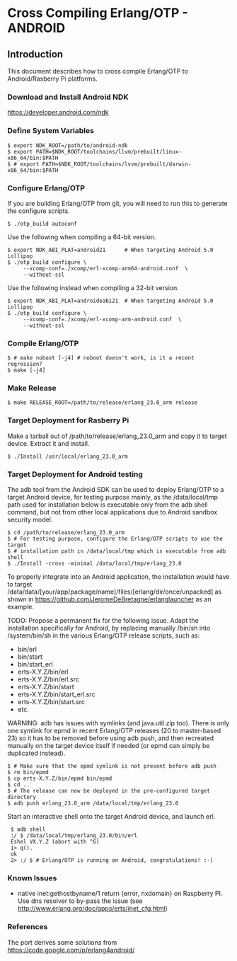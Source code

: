 Cross Compiling Erlang/OTP - ANDROID
====================================

Introduction
------------

This document describes how to cross compile Erlang/OTP to Android/Rasberry Pi platforms.


### Download and Install Android NDK ###

https://developer.android.com/ndk


### Define System Variables ###

    $ export NDK_ROOT=/path/to/android-ndk
    $ export PATH=$NDK_ROOT/toolchains/llvm/prebuilt/linux-x86_64/bin:$PATH
    $ # export PATH=$NDK_ROOT/toolchains/lvvm/prebuilt/darwin-x86_64/bin:$PATH


### Configure Erlang/OTP ###

If you are building Erlang/OTP from git, you will need to run this
to generate the configure scripts.

    $ ./otp_build autoconf


Use the following when compiling a 64-bit version.

    $ export NDK_ABI_PLAT=android21      # When targeting Android 5.0 Lollipop
    $ ./otp_build configure \
         --xcomp-conf=./xcomp/erl-xcomp-arm64-android.conf  \
         --without-ssl


Use the following instead when compiling a 32-bit version.

    $ export NDK_ABI_PLAT=androideabi21  # When targeting Android 5.0 Lollipop
    $ ./otp_build configure \
         --xcomp-conf=./xcomp/erl-xcomp-arm-android.conf  \
         --without-ssl


### Compile Erlang/OTP ###

    $ # make noboot [-j4] # noboot doesn't work, is it a recent regression?
    $ make [-j4]


### Make Release ###

    $ make RELEASE_ROOT=/path/to/release/erlang_23.0_arm release


### Target Deployment for Rasberry Pi ###

Make a tarball out of /path/to/release/erlang_23.0_arm and copy it to target
device. Extract it and install.

    $ ./Install /usr/local/erlang_23.0_arm


### Target Deployment for Android testing ###

The adb tool from the Android SDK can be used to deploy Erlang/OTP to a target
Android device, for testing purpose mainly, as the /data/local/tmp path used
for installation below is executable only from the adb shell command, but not
from other local applications due to Android sandbox security model.

    $ cd /path/to/release/erlang_23.0_arm
    $ # For testing purpose, configure the Erlang/OTP scripts to use the target
    $ # installation path in /data/local/tmp which is executable from adb shell
    $ ./Install -cross -minimal /data/local/tmp/erlang_23.0

To properly integrate into an Android application, the installation would have
to target /data/data/[your/app/package/name]/files/[erlang/dir/once/unpacked]
as shown in https://github.com/JeromeDeBretagne/erlanglauncher as an example.

TODO: Propose a permanent fix for the following issue.
Adapt the installation specifically for Android, by replacing manually /bin/sh
into /system/bin/sh in the various Erlang/OTP release scripts, such as:
   - bin/erl
   - bin/start
   - bin/start_erl
   - erts-X.Y.Z/bin/erl
   - erts-X.Y.Z/bin/erl.src
   - erts-X.Y.Z/bin/start
   - erts-X.Y.Z/bin/start_erl.src
   - erts-X.Y.Z/bin/start.src
   - etc.

WARNING: adb has issues with symlinks (and java.util.zip too). There is only
one symlink for epmd in recent Erlang/OTP releases (20 to master-based 23) so
it has to be removed before using adb push, and then recreated manually on the
target device itself if needed (or epmd can simply be duplicated instead).

    $ # Make sure that the epmd symlink is not present before adb push
    $ rm bin/epmd
    $ cp erts-X.Y.Z/bin/epmd bin/epmd
    $ cd ..
    $ # The release can now be deployed in the pre-configured target directory
    $ adb push erlang_23.0_arm /data/local/tmp/erlang_23.0

Start an interactive shell onto the target Android device, and launch erl.

     $ adb shell
     :/ $ /data/local/tmp/erlang_23.0/bin/erl
     Eshel VX.Y.Z (abort with ^G)
     1> q().
     ok
     2> :/ $ # Erlang/OTP is running on Android, congratulations! :-)


### Known Issues ###

 * native inet:gethostbyname/1 return {error, nxdomain} on Raspberry PI.
   Use dns resolver to by-pass the issue (see
   http://www.erlang.org/doc/apps/erts/inet_cfg.html)


### References ###

  The port derives some solutions from https://code.google.com/p/erlang4android/
